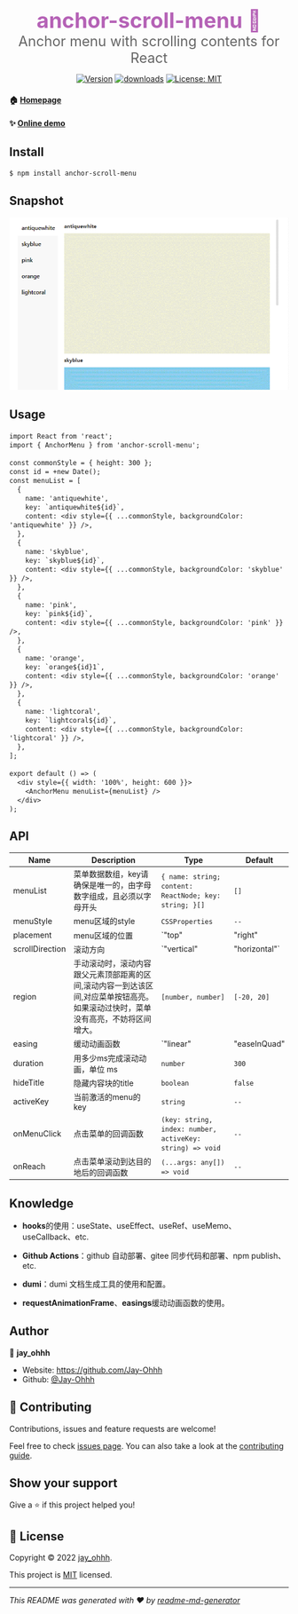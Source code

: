 <h3 style="margin-bottom:0;font-size:38px;color:#b562b6;" align="center">anchor-scroll-menu 👋</h1>
<div style="font-size:25px;color:#666;" align="center">Anchor menu with scrolling contents for React</div>
<p align="center">
  <a href="https://www.npmjs.com/package/anchor-scroll-menu" target="_blank"><img alt="Version" src="https://img.shields.io/npm/v/anchor-scroll-menu.svg" /></a>
  <a href="https://www.npmjs.com/package/anchor-scroll-menu" target="_blank"><img alt="downloads" src="https://img.shields.io/npm/dm/anchor-scroll-menu.svg?color=blue"/></a>
  <a href="https://github.com/Jay-Ohhh/anchor-scroll-menu/blob/master/LICENSE" target="_blank"><img alt="License: MIT" src="https://img.shields.io/github/license/Jay-Ohhh/anchor-scroll-menu" /></a>
</p>

#### 🏠 [Homepage](https://github.com/Jay-Ohhh/anchor-scroll-menu)

#### ✨ [Online demo](https://jay-ohhh.github.io/anchor-scroll-menu)

## Install

```sh
$ npm install anchor-scroll-menu
```

## Snapshot

![scroll](snapshot/scroll.gif)

## Usage

```tsx
import React from 'react';
import { AnchorMenu } from 'anchor-scroll-menu';

const commonStyle = { height: 300 };
const id = +new Date();
const menuList = [
  {
    name: 'antiquewhite',
    key: `antiquewhite${id}`,
    content: <div style={{ ...commonStyle, backgroundColor: 'antiquewhite' }} />,
  },
  {
    name: 'skyblue',
    key: `skyblue${id}`,
    content: <div style={{ ...commonStyle, backgroundColor: 'skyblue' }} />,
  },
  {
    name: 'pink',
    key: `pink${id}`,
    content: <div style={{ ...commonStyle, backgroundColor: 'pink' }} />,
  },
  {
    name: 'orange',
    key: `orange${id}1`,
    content: <div style={{ ...commonStyle, backgroundColor: 'orange' }} />,
  },
  {
    name: 'lightcoral',
    key: `lightcoral${id}`,
    content: <div style={{ ...commonStyle, backgroundColor: 'lightcoral' }} />,
  },
];

export default () => (
  <div style={{ width: '100%', height: 600 }}>
    <AnchorMenu menuList={menuList} />
  </div>
);
```

## API

| Name            | Description                                                  | Type                                                         | Default          |
| --------------- | ------------------------------------------------------------ | ------------------------------------------------------------ | ---------------- |
| menuList        | 菜单数据数组，key请确保是唯一的，由字母数字组成，且必须以字母开头 | `{ name: string; content: ReactNode; key: string; }[]`       | `[]`             |
| menuStyle       | menu区域的style                                              | `CSSProperties`                                              | `--`             |
| placement       | menu区域的位置                                               | `"top" | "right" | "bottom" | "left"`                        | `left`           |
| scrollDirection | 滚动方向                                                     | `"vertical" | "horizontal"`                                  | `vertical`       |
| region          | 手动滚动时，滚动内容跟父元素顶部距离的区间,滚动内容一到达该区间,对应菜单按钮高亮。如果滚动过快时，菜单没有高亮，不妨将区间增大。 | `[number, number]`                                           | `[-20, 20]`      |
| easing          | 缓动动画函数                                                 | `"linear" | "easeInQuad" | "easeOutQuad" | "easeInOutQuad" | "easeInCubic" | "easeOutCubic" | "easeInOutCubic"` | `easeInOutCubic` |
| duration        | 用多少ms完成滚动动画，单位 ms                                | `number`                                                     | `300`            |
| hideTitle       | 隐藏内容块的title                                            | `boolean`                                                    | `false`          |
| activeKey       | 当前激活的menu的key                                          | `string`                                                     | `--`             |
| onMenuClick     | 点击菜单的回调函数                                           | `(key: string, index: number, activeKey: string) => void`    | `--`             |
| onReach         | 点击菜单滚动到达目的地后的回调函数                           | `(...args: any[]) => void`                                   | `--`             |
## Knowledge

- **hooks**的使用：useState、useEffect、useRef、useMemo、useCallback、etc.

- **Github Actions**：github 自动部署、gitee 同步代码和部署、npm publish、etc.
- **dumi**：dumi 文档生成工具的使用和配置。
- **requestAnimationFrame**、**easings**缓动动画函数的使用。

## Author

👤 **jay_ohhh**

- Website: https://github.com/Jay-Ohhh
- Github: [@Jay-Ohhh](https://github.com/Jay-Ohhh)

## 🤝 Contributing

Contributions, issues and feature requests are welcome!

Feel free to check [issues page](https://github.com/Jay-Ohhh/anchor-scroll-menu/issues). You can also take a look at the [contributing guide](https://github.com/Jay-Ohhh/anchor-scroll-menu/blob/master/CONTRIBUTING.md).

## Show your support

Give a ⭐️ if this project helped you!

## 📝 License

Copyright © 2022 [jay_ohhh](https://github.com/Jay-Ohhh).

This project is [MIT](https://github.com/Jay-Ohhh/anchor-scroll-menu/blob/master/LICENSE) licensed.

---

_This README was generated with ❤️ by [readme-md-generator](https://github.com/kefranabg/readme-md-generator)_
